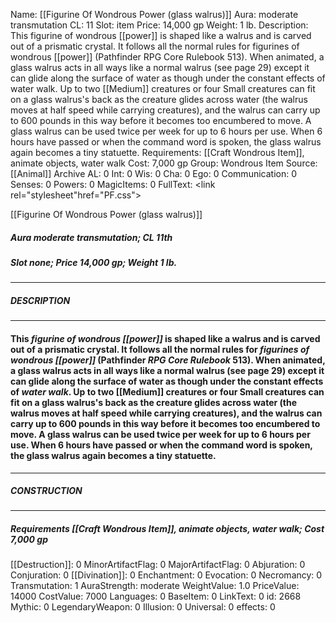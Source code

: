Name: [[Figurine Of Wondrous Power (glass walrus)]]
Aura: moderate transmutation
CL: 11
Slot: item
Price: 14,000 gp
Weight: 1 lb.
Description: This figurine of wondrous [[power]] is shaped like a walrus and is carved out of a prismatic crystal. It follows all the normal rules for figurines of wondrous [[power]] (Pathfinder RPG Core Rulebook 513). When animated, a glass walrus acts in all ways like a normal walrus (see page 29) except it can glide along the surface of water as though under the constant effects of water walk. Up to two [[Medium]] creatures or four Small creatures can fit on a glass walrus's back as the creature glides across water (the walrus moves at half speed while carrying creatures), and the walrus can carry up to 600 pounds in this way before it becomes too encumbered to move. A glass walrus can be used twice per week for up to 6 hours per use. When 6 hours have passed or when the command word is spoken, the glass walrus again becomes a tiny statuette.
Requirements: [[Craft Wondrous Item]], animate objects, water walk
Cost: 7,000 gp
Group: Wondrous Item
Source: [[Animal]] Archive
AL: 0
Int: 0
Wis: 0
Cha: 0
Ego: 0
Communication: 0
Senses: 0
Powers: 0
MagicItems: 0
FullText: <link rel="stylesheet"href="PF.css"><div class="heading"><p class="alignleft">[[Figurine Of Wondrous Power (glass walrus)]]</p><div style="clear: both;"></div></div><div><h5><b>Aura </b>moderate transmutation; <b>CL </b>11th</h5><h5><b>Slot </b>none; <b>Price </b>14,000 gp; <b>Weight </b>1 lb.</h5></div><hr/><div><h5><b>DESCRIPTION</b></h5></div><hr/><div><h4><p>This <i>figurine of wondrous [[power]]</i> is shaped like a walrus and is carved out of a prismatic crystal. It follows all the normal rules for <i>figurines of wondrous [[power]]</i> (Pathfinder <i>RPG Core Rulebook</i> 513). When animated, a glass walrus acts in all ways like a normal walrus (see page 29) except it can glide along the surface of water as though under the constant effects of <i>water walk</i>. Up to two [[Medium]] creatures or four Small creatures can fit on a glass walrus's back as the creature glides across water (the walrus moves at half speed while carrying creatures), and the walrus can carry up to 600 pounds in this way before it becomes too encumbered to move. A glass walrus can be used twice per week for up to 6 hours per use. When 6 hours have passed or when the command word is spoken, the glass walrus again becomes a tiny statuette.</p></h4></div><hr/><div><h5><b>CONSTRUCTION</b></h5></div><hr/><div><h5><b>Requirements </b>[[Craft Wondrous Item]], <i>animate objects</i>, <i>water walk</i>; <b>Cost </b>7,000 gp</h5></div>
[[Destruction]]: 0
MinorArtifactFlag: 0
MajorArtifactFlag: 0
Abjuration: 0
Conjuration: 0
[[Divination]]: 0
Enchantment: 0
Evocation: 0
Necromancy: 0
Transmutation: 1
AuraStrength: moderate
WeightValue: 1.0
PriceValue: 14000
CostValue: 7000
Languages: 0
BaseItem: 0
LinkText: 0
id: 2668
Mythic: 0
LegendaryWeapon: 0
Illusion: 0
Universal: 0
effects: 0
